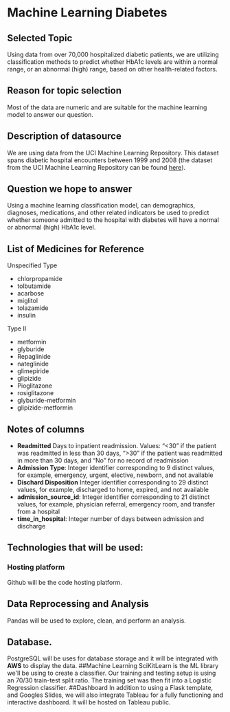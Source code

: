 # Machine Learning Diabetes

## Selected Topic

Using data from over 70,000 hospitalized diabetic patients, we are utilizing classification methods to predict whether HbA1c levels are within a normal range, or an abnormal (high) range, based on other health-related factors.

## Reason for topic selection

Most of the data are numeric and are suitable for the machine learning model to answer our question.

## Description of datasource

We are using data from the UCI Machine Learning Repository. This dataset spans diabetic hospital encounters between 1999 and 2008 (the dataset from the UCI Machine Learning Repository can be found [here](https://archive.ics.uci.edu/ml/machine-learning-databases/00296/)).

## Question we hope to answer

Using a machine learning classification model, can demographics, diagnoses, medications, and other related indicators be used to predict whether someone admitted to the hospital with diabetes will have a normal or abnormal (high) HbA1c level. 

## List of Medicines for Reference
Unspecified Type
- chlorpropamide
- tolbutamide
- acarbose
- miglitol 
- tolazamide 
- insulin    

Type II
- metformin
- glyburide
- Repaglinide
- nateglinide
- glimepiride
- glipizide
- Pioglitazone
- rosiglitazone  
- glyburide-metformin
- glipizide-metformin

## Notes of columns
- **Readmitted** Days to inpatient readmission. Values: “<30” if the patient was readmitted in less than 30 days, “>30” if the patient was readmitted in more than 30 days, and “No” for no record of readmission
- **Admission Type**: Integer identifier corresponding to 9 distinct values, for example, emergency, urgent,
elective, newborn, and not available 
- **Dischard Disposition** Integer identifier corresponding to 29 distinct values, for example, discharged to
home, expired, and not available
- **admission_source_id**: Integer identifier corresponding to 21 distinct values, for example, physician referral,
emergency room, and transfer from a hospital 
- **time_in_hospital**: Integer number of days between admission and discharge 
## Technologies that will be used:
### Hosting platform
Github will be the code hosting platform.
## Data Reprocessing and Analysis
Pandas will be used to explore, clean, and perform an analysis. 
## Database. 
PostgreSQL will be uses for database storage and it will be integrated with **AWS** to display the data.
##Machine Learning
SciKitLearn is the ML library we'll be using to create a classifier. Our training and testing setup is using an 70/30 train-test split ratio. The training set was then fit into a Logistic Regression classifier.
##Dashboard
In addition to using a Flask template, and Googles Slides, we will also integrate Tableau for a fully functioning and interactive dashboard. It will be hosted on Tableau public.
